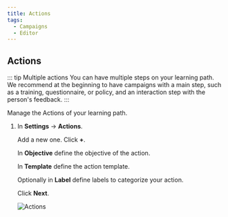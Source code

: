 ```yaml
---
title: Actions
tags:
  - Campaigns
  - Editor
---
```

## Actions

::: tip Multiple actions
You can have multiple steps on your learning path.<br>
We recommend at the beginning to have campaigns with a main step, such as a training, questionnaire, or policy, and an interaction step with the person's feedback.
:::

Manage the Actions of your learning path.

1. In **Settings** -> **Actions**.

   Add a new one. Click **+**.

   In **Objective** define the objective of the action.

   In **Template** define the action template.

   Optionally in **Label** define labels to categorize your action.

   Click **Next**.

   ![Actions](https://cdn.phishx.io/phishx-docs/images/phishx_campaigns_campaigns_actions_01.webp)
